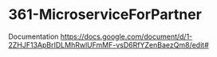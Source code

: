 # 361-MicroserviceForPartner

Documentation
https://docs.google.com/document/d/1-2ZHJF13ApBrIDLMhRwlUFmMF-vsD6RfYZenBaezQm8/edit#

